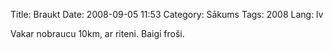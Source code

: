 Title: Braukt
Date: 2008-09-05 11:53
Category: Sākums
Tags: 2008
Lang: lv

Vakar nobraucu 10km, ar riteni. Baigi froši.
